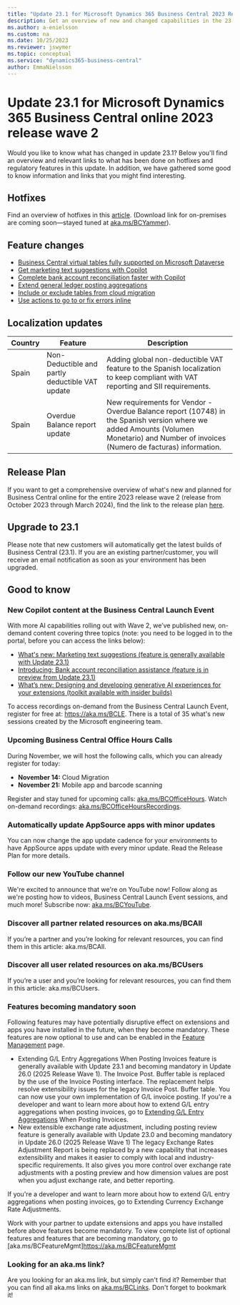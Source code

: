 ```yaml
---
title: "Update 23.1 for Microsoft Dynamics 365 Business Central 2023 Release Wave 2"
description: Get an overview of new and changed capabilities in the 23.1 update of Business Central online, which is part of 2023 release wave 2.
ms.author: a-enielsson
ms.custom: na
ms.date: 10/25/2023
ms.reviewer: jswymer
ms.topic: conceptual
ms.service: "dynamics365-business-central"
author: EmmaNielsson
---
```


# Update 23.1 for Microsoft Dynamics 365 Business Central online 2023 release wave 2

Would you like to know what has changed in update 23.1? Below you'll find an overview and relevant links to what has been done on hotfixes and regulatory features in this update. In addition, we have gathered some good to know information and links that you might find interesting.


## Hotfixes

Find an overview of hotfixes in this [article](https://support.microsoft.com/help/5032755). (Download link for on-premises are coming soon&mdash;stayed tuned at [aka.ms/BCYammer](https://aka.ms/BCYammer)).

## Feature changes

- [Business Central virtual tables fully supported on Microsoft Dataverse](/dynamics365/release-plan/2023wave2/smb/dynamics365-business-central/business-central-virtual-tables-fully-supported-dataverse) 
- [Get marketing text suggestions with Copilot](/dynamics365/release-plan/2023wave2/smb/dynamics365-business-central/get-marketing-text-suggestions-copilot)
- [Complete bank account reconciliation faster with Copilot](/dynamics365/release-plan/2023wave2/smb/dynamics365-business-central/complete-bank-account-reconciliation-faster-copilot)
- [Extend general ledger posting aggregations](/dynamics365/release-plan/2023wave2/smb/dynamics365-business-central/extend-general-ledger-posting-aggregations)
- [Include or exclude tables from cloud migration](/dynamics365/release-plan/2023wave2/smb/dynamics365-business-central/include-or-exclude-tables-cloud-migration)
- [Use actions to go to or fix errors inline](/dynamics365/release-plan/2023wave2/smb/dynamics365-business-central/use-actions-navigate-or-fix-errors-inline-validation-dialog)


## Localization updates

| Country| Feature  |Description|
|-------------|--------------|--------------|
| Spain | Non-Deductible and partly deductible VAT update | Adding global non-deductible VAT feature to the Spanish localization to keep compliant with VAT reporting and SII requirements.|
| Spain | Overdue Balance report update | New requirements for Vendor - Overdue Balance report (10748) in the Spanish version where we added Amounts (Volumen Monetario) and Number of invoices (Numero de facturas) information.|


## Release Plan

If you want to get a comprehensive overview of what's new and planned for Business Central online for the entire 2023 release wave 2 (release from October 2023 through March 2024), find the link to the release plan [here](https://aka.ms/BCReleasePlan).

## Upgrade to 23.1

Please note that new customers will automatically get the latest builds of Business Central (23.1). If you are an existing partner/customer, you will receive an email notification as soon as your environment has been upgraded.

## Good to know

### New Copilot content at the Business Central Launch Event  
With more AI capabilities rolling out with Wave 2, we’ve published new, on-demand content covering three topics (note: you need to be logged in to the portal, before you can access the links below):
- [What's new: Marketing text suggestions (feature is generally available with Update 23.1)](https://app.hopin.com/events/business-central-launch-event-3502b259-fc5c-44f8-9448-1e07e075819e/replay/UmVjb3JkaW5nVXBsb2FkOjcyNDM=)
- [Introducing: Bank account reconciliation assistance (feature is in preview from Update 23.1)](https://app.hopin.com/events/business-central-launch-event-3502b259-fc5c-44f8-9448-1e07e075819e/replay/UmVjb3JkaW5nVXBsb2FkOjcyNDE=)
- [What’s new: Designing and developing generative AI experiences for your extensions (toolkit available with insider builds)](https://app.hopin.com/events/business-central-launch-event-3502b259-fc5c-44f8-9448-1e07e075819e/replay/UmVjb3JkaW5nVXBsb2FkOjcyMzk=)
 
 To access recordings on-demand from the Business Central Launch Event, register for free at: https://aka.ms/BCLE. There is a total of 35 what's new sessions created by the Microsoft engineering team.

### Upcoming Business Central Office Hours Calls

During November, we will host the following calls, which you can already register for today:

- **November 14:** Cloud Migration
- **November 21:** Mobile app and barcode scanning

Register and stay tuned for upcoming calls: [aka.ms/BCOfficeHours](https://aka.ms/BCOfficeHours).
Watch on-demand recordings: [aka.ms/BCOfficeHoursRecordings](https://aka.ms/BCOfficeHoursRecordings). 

### Automatically update AppSource apps with minor updates  
You can now change the app update cadence for your environments to have AppSource apps update with every minor update. Read the Release Plan for more details.

### Follow our new YouTube channel  
We're excited to announce that we're on YouTube now! Follow along as we're posting how to videos, Business Central Launch Event sessions, and much more! 
Subscribe now: [aka.ms/BCYouTube](https://aka.ms/BCYouTube).

### Discover all partner related resources on aka.ms/BCAll
If you’re a partner and you’re looking for relevant resources, you can find them in this article: aka.ms/BCAll. 
 
### Discover all user related resources on aka.ms/BCUsers
If you’re a user and you’re looking for relevant resources, you can find them in this article: aka.ms/BCUsers.  

### Features becoming mandatory soon  
Following features may have potentially disruptive effect on extensions and apps you have installed in the future, when they become mandatory. These features are now optional to use and can be enabled in the [Feature Management](https://dynamics.microsoft.com/en-us/business-central/signin/?ru=https%3A%2F%2Fbusinesscentral.dynamics.com%2F%3Fpage%3D2610%26noSignUpCheck%3D1) page. 
- Extending G/L Entry Aggregations When Posting Invoices feature is generally available with Update 23.1 and becoming mandatory in Update 26.0 (2025 Release Wave 1). 
The Invoice Post. Buffer table is replaced by the use of the Invoice Posting interface. The replacement helps resolve extensibility issues for the legacy Invoice Post. Buffer table. You can now use your own implementation of G/L invoice posting. 
If you're a developer and want to learn more about how to extend G/L entry aggregations when posting invoices, go to [Extending G/L Entry Aggregations](/dynamics365/business-central/dev-itpro/developer/devenv-invoice-posting-example) When Posting Invoices. 
- New extensible exchange rate adjustment, including posting review feature is generally available with Update 23.0 and becoming mandatory in Update 26.0 (2025 Release Wave 1) The legacy Exchange Rates Adjustment Report is being replaced by a new capability that increases extensibility and makes it easier to comply with local and industry-specific requirements. It also gives you more control over exchange rate adjustments with a posting preview and how dimension values are post when you adjust exchange rate, and better reporting. 

If you're a developer and want to learn more about how to extend G/L entry aggregations when posting invoices, go to
Extending Currency Exchange Rate Adjustments. 

Work with your partner to update extensions and apps you have installed before above features become mandatory. To view complete list of optional features and features that are becoming mandatory, go to [aka.ms/BCFeatureMgmt]https://aka.ms/BCFeatureMgmt


### Looking for an aka.ms link?

Are you looking for an aka.ms link, but simply can't find it? Remember that you can find all aka.ms links on [aka.ms/BCLinks](https://aka.ms/BCLinks). Don't forget to bookmark it!